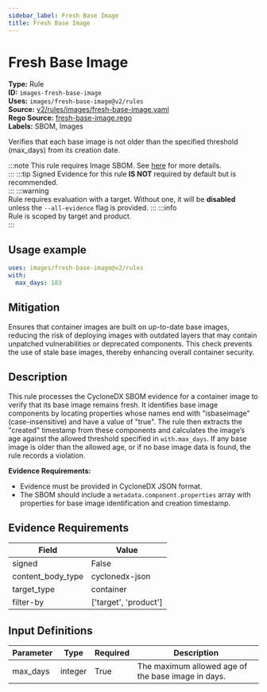 ```yaml
---
sidebar_label: Fresh Base Image
title: Fresh Base Image
---  
```

# Fresh Base Image  
**Type:** Rule  
**ID:** `images-fresh-base-image`  
**Uses:** `images/fresh-base-image@v2/rules`  
**Source:** [v2/rules/images/fresh-base-image.yaml](https://github.com/scribe-public/sample-policies/blob/main/v2/rules/images/fresh-base-image.yaml)  
**Rego Source:** [fresh-base-image.rego](https://github.com/scribe-public/sample-policies/blob/main/v2/rules/images/fresh-base-image.rego)  
**Labels:** SBOM, Images  

Verifies that each base image is not older than the specified threshold (max_days) from its creation date.


:::note 
This rule requires Image SBOM. See [here](https://deploy-preview-299--scribe-security.netlify.app/docs/valint/sbom) for more details.  
::: 
:::tip 
Signed Evidence for this rule **IS NOT** required by default but is recommended.  
::: 
:::warning  
Rule requires evaluation with a target. Without one, it will be **disabled** unless the `--all-evidence` flag is provided.
::: 
:::info  
Rule is scoped by target and product.  
:::  

## Usage example

```yaml
uses: images/fresh-base-image@v2/rules
with:
  max_days: 183
```

## Mitigation  
Ensures that container images are built on up-to-date base images, reducing the risk of deploying images with outdated layers that may contain unpatched vulnerabilities or deprecated components. This check prevents the use of stale base images, thereby enhancing overall container security.



## Description  
This rule processes the CycloneDX SBOM evidence for a container image to verify that its base image remains fresh. 
It identifies base image components by locating properties whose names end with "isbaseimage" (case-insensitive) and have a value of "true". 
The rule then extracts the "created" timestamp from these components and calculates the image’s age against the allowed threshold specified in `with.max_days`. 
If any base image is older than the allowed age, or if no base image data is found, the rule records a violation.

**Evidence Requirements:**
- Evidence must be provided in CycloneDX JSON format.
- The SBOM should include a `metadata.component.properties` array with properties for base image identification and creation timestamp.


## Evidence Requirements  
| Field | Value |
|-------|-------|
| signed | False |
| content_body_type | cyclonedx-json |
| target_type | container |
| filter-by | ['target', 'product'] |

## Input Definitions  
| Parameter | Type | Required | Description |
|-----------|------|----------|-------------|
| max_days | integer | True | The maximum allowed age of the base image in days. |

